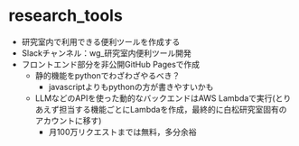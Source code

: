 # research_tools

- 研究室内で利用できる便利ツールを作成する
- Slackチャンネル：wg_研究室内便利ツール開発
- フロントエンド部分を非公開GitHub Pagesで作成
  - 静的機能をpythonでわざわざやるべき？
    - javascriptよりもpythonの方が書きやすいかも
  - LLMなどのAPIを使った動的なバックエンドはAWS Lambdaで実行(とりあえず担当する機能ごとにLambdaを作成，最終的に白松研究室固有のアカウントに移す)
    - 月100万リクエストまでは無料，多分余裕
